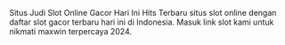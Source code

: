 Situs Judi Slot Online Gacor Hari Ini Hits Terbaru
situs slot online dengan daftar slot gacor terbaru hari ini di Indonesia. Masuk link slot kami untuk nikmati maxwin terpercaya 2024.
